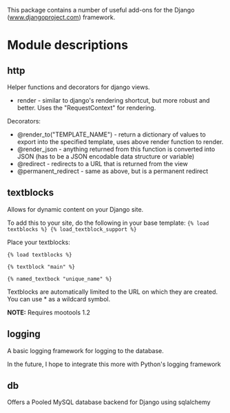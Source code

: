 This package contains a number of useful add-ons for the Django (www.djangoproject.com) framework.

# Module descriptions

## http

Helper functions and decorators for django views.

* render - similar to django's rendering shortcut, but more robust and better. Uses the "RequestContext" for rendering.

Decorators:

* @render_to("TEMPLATE_NAME")  - return a dictionary of values to export into the specified template, uses above render function to render.
* @render_json - anything returned from this function is converted into JSON (has to be a JSON encodable data structure or variable)
* @redirect - redirects to a URL that is returned from the view
* @permanent_redirect - same as above, but is a permanent redirect

## textblocks

Allows for dynamic content on your Django site.

To add this to your site, do the following in your base template:
`
{% load textblocks %}
{% load_textblock_support %}
`

Place your textblocks:

`{% load textblocks %}`

`{% textblock "main" %}`

`{% named_textbock "unique_name" %}`

Textblocks are automatically limited to the URL on which they are created.
You can use * as a wildcard symbol.

**NOTE:** Requires mootools 1.2

## logging

A basic logging framework for logging to the database.

In the future, I hope to integrate this more with Python's logging framework

## db

Offers a Pooled MySQL database backend for Django using sqlalchemy
